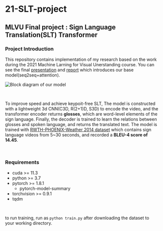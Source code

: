 # 21-SLT-project

## MLVU Final project : Sign Language Translation(SLT) Transformer

### Project Introduction
This repository contains implementation of my research based on the work during the 2021 Machine Larning for Visual Unerstanding course. You can see the final [presentation](https://www.youtube.com/watch?v=WEfdDxsFOCc&list=PL0E_1UqNACXDaCMnwgiM75SKIpHf2mpif&index=7) and [report](http://vip.joonseok.net/courses/mlvu_2021_1/projects/team07.pdf) which introduces our base model(seq2seq+attention). <br>


![Block diagram of our model](https://github.com/Seunghoon-Yi/21-SLT-project/assets/57204784/d7b15ece-cfe5-4106-b114-2ced3009c37c)


<br>

To improve speed and achieve keypoit-free SLT, The model is constructed with a lightweight 3d CNN(C3D, R(2+1)D, S3D) to encode the video, and the transformer encoder returns **glosses**, which are word-level elements of the sign language. Finally, the decoder is trained to learn the relations between glosses and spoken language, and returns the translated text. The model is trained with [RWTH-PHOENIX-Weather 2014 dataset](https://www-i6.informatik.rwth-aachen.de/~koller/RWTH-PHOENIX/) which contains sign language videos from 5~30 seconds, and recorded a **BLEU-4 score of 14.45**.

<br>

### Requirements
* cuda >= 11.3
* python >= 3.7
* pytorch >= 1.8.1
  * pytorch-model-summary
* torchvision >= 0.9.1
* tqdm
  
<br>

to run training, run as <code>python train.py</code> after downloading the dataset to your working directory. 
